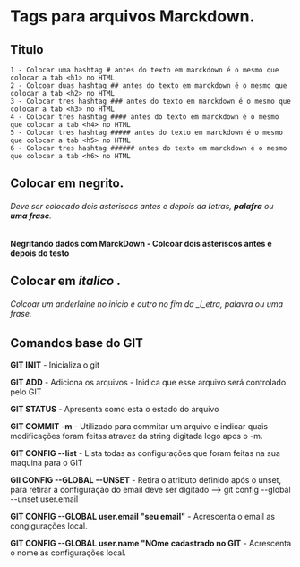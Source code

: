 
# Tags para arquivos Marckdown.
## Titulo 
    1 - Colocar uma hashtag # antes do texto em marckdown é o mesmo que colocar a tab <h1> no HTML
    2 - Colcoar duas hashtag ## antes do texto em marckdown é o mesmo que colocar a tab <h2> no HTML
    3 - Colocar tres hashtag ### antes do texto em marckdown é o mesmo que colocar a tab <h3> no HTML
    4 - Colocar tres hashtag #### antes do texto em marckdown é o mesmo que colocar a tab <h4> no HTML
    5 - Colocar tres hashtag ##### antes do texto em marckdown é o mesmo que colocar a tab <h5> no HTML
    6 - Colocar tres hashtag ###### antes do texto em marckdown é o mesmo que colocar a tab <h6> no HTML

## Colocar em **negrito**.
###### Deve ser colocado dois asteriscos antes e depois da **l**etras, **palafra** ou **uma frase**. 
**Negritando dados com MarckDown - Colcoar dois asteriscos antes e depois do testo**

## Colocar em   _italico_ .
###### Colcoar um anderlaine no inicio e outro no fim da _l_etra, _palavra_ ou _uma frase_.

## Comandos base do GIT
**GIT INIT** - Inicializa o git

**GIT ADD** - Adiciona os arquivos - Inidica que esse arquivo será controlado pelo GIT

**GIT STATUS** - Apresenta como esta o estado do arquivo

**GIT COMMIT -m** - Utilizado para commitar um arquivo e indicar quais modificações foram feitas atravez da 
string digitada logo apos o -m.

**GIT CONFIG --list** - Lista todas as configurações que foram feitas na sua maquina para o GIT

**GII CONFIG --GLOBAL --UNSET** - Retira o atributo definido após o unset, para retirar a configuração do email deve ser digitado --> git config --global --unset user.email

**GIT CONFIG --GLOBAL user.email "seu email"** - Acrescenta o email as congigurações local.

**GIT CONFIG --GLOBAL user.name "NOme cadastrado no GIT** -  Acrescenta o nome as configurações local.